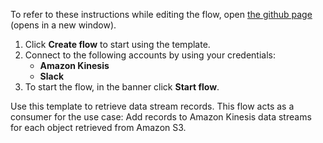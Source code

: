 To refer to these instructions while editing the flow, open [the github page](https://github.com/ot4i/app-connect-templates/blob/main/resources/markdown/Get%20Amazon%20Kinesis%20data%20stream%20records_instructions.md) (opens in a new window).

1. Click **Create flow** to start using the template.
2. Connect to the following accounts by using your credentials:
   - **Amazon Kinesis**
   - **Slack**
3. To start the flow, in the banner click **Start flow**.

Use this template to retrieve data stream records. This flow acts as a consumer for the use case: Add records to Amazon Kinesis data streams for each object retrieved from Amazon S3.
